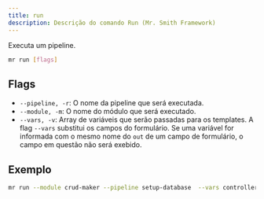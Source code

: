 ```yaml
---
title: run
description: Descrição do comando Run (Mr. Smith Framework)
---
```


Executa um pipeline.


```bash
mr run [flags]
```

## Flags
- `--pipeline, -r`: O nome da pipeline que será executada.
- `--module, -m`: O nome do módulo que será executado.
- `--vars, -v`: Array de variáveis que serão passadas para os templates.
  A flag `--vars` substitui os campos do formulário. Se uma variável for informada com o mesmo nome do `out` de um campo de formulário, o campo em questão não será exebido.
  
## Exemplo

```bash
mr run --module crud-maker --pipeline setup-database  --vars controller:"users",method:"get",middlewares:"auth|validate",createTable:true
```